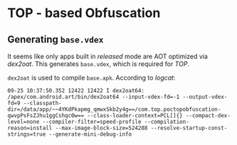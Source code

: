 # TOP - based Obfuscation

## Generating `base.vdex`

It seems like only apps built in *released* mode are AOT optimized via *dex2oat*. This generates `base.vdex`, which is required for *TOP*.

`dex2oat` is used to compile `base.apk`. According to *logcat*:
```
09-25 10:37:50.352 12422 12422 I dex2oat64: /apex/com.android.art/bin/dex2oat64 --input-vdex-fd=-1 --output-vdex-fd=9 --classpath-dir=/data/app/~~4YKdPkapmg_qmwxSkb2y4g==/com.top.poctopobfuscation-qwvpPsFsZJhu1ggCshqc0w== --class-loader-context=PCL[]{} --compact-dex-level=none --compiler-filter=speed-profile --compilation-reason=install --max-image-block-size=524288 --resolve-startup-const-strings=true --generate-mini-debug-info
```
